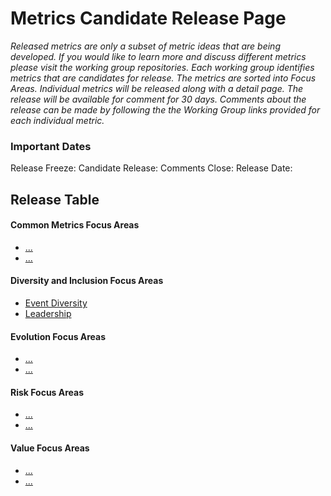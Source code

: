 # Metrics Candidate Release Page

*Released metrics are only a subset of metric ideas that are being developed. If you would like to learn more and discuss different metrics please visit the working group repositories. Each working group identifies metrics that are candidates for release. The metrics are sorted into Focus Areas. Individual metrics will be released along with a detail page. The release will be available for comment for 30 days. Comments about the release can be made by following the the Working Group links provided for each individual metric.*

### Important Dates
Release Freeze:
Candidate Release:
Comments Close:
Release Date:

## Release Table
#### Common Metrics Focus Areas
* [...](#user-content)
* [...](#user-content)
#### Diversity and Inclusion Focus Areas
* [Event Diversity](#user-content-event-diversity)
* [Leadership](#user-content-leadership)
#### Evolution Focus Areas
* [...](#user-content)
* [...](#user-content)
#### Risk Focus Areas
* [...](#user-content)
* [...](#user-content)
#### Value Focus Areas
* [...](#user-content)
* [...](#user-content)

